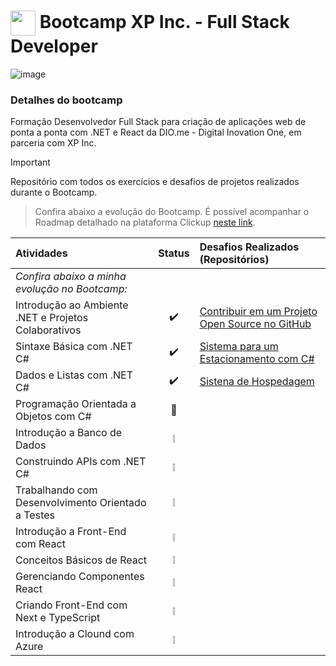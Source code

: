 <h1>
    <a href="https://www.dio.me/">
     <img align="center" width="40px" src="https://hermes.digitalinnovation.one/assets/diome/logo-minimized.png" target="_blank"></a>
    <span> Bootcamp XP Inc. - Full Stack Developer</span>
</h1>

![image](https://github.com/user-attachments/assets/b7af2b37-ea00-42d4-a2b1-6c49804de835)

### Detalhes do bootcamp

Formação Desenvolvedor Full Stack para criação de aplicações web de ponta a ponta com .NET e React da DIO.me - Digital Inovation One, em parceria com XP Inc.

> [!IMPORTANT]
> Repositório com todos os exercícios e desafios de projetos realizados durante o Bootcamp. 

> Confira abaixo a evolução do Bootcamp. 
> É possível acompanhar o Roadmap detalhado na plataforma Clickup [neste link](https://sharing.clickup.com/9011369128/g/h/8chx558-1091/3d770103822238b).

| Atividades | Status | Desafios Realizados (Repositórios) |
|:----------|:--------------: |:-------------- |
| <em>Confira abaixo a minha evolução no Bootcamp:</em> | 
| Introdução ao Ambiente .NET e Projetos Colaborativos| ✔️ | [Contribuir em um Projeto Open Source no GitHub](https://github.com/daniloaraujosp/dio-lab-open-source)|
| Sintaxe Básica com .NET C# | ✔️ | [Sistema para um Estacionamento com C#](https://github.com/daniloaraujosp/trilha-net-fundamentos-desafio) |
| Dados e Listas com .NET C# | ✔️ | [Sistena de Hospedagem](https://github.com/daniloaraujosp/trilha-net-explorando-desafio) |
| Programação Orientada a Objetos com C# | 🚀 | |
| Introdução a Banco de Dados | ❕ | |
| Construindo APIs com .NET C# | ❕ | |
| Trabalhando com Desenvolvimento Orientado a Testes | ❕ | |
| Introdução a Front-End com React | ❕ | |
| Conceitos Básicos de React | ❕ | |
| Gerenciando Componentes React | ❕ | |
| Criando Front-End com Next e TypeScript | ❕ | |
| Introdução a Clound com Azure | ❕ | |
